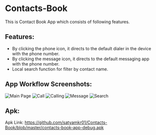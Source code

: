 # Contacts-Book
This is Contact Book App which consists of following features.

## Features:
* By clicking the phone icon, it directs to the default dialer in the device with the phone number.
* By clicking the message icon, it directs to the default messaging app with the phone number.
* Local search function for filter by contact name.

## App Workflow Screenshots:
![Main Page](https://github.com/satyamkr01/Contacts-Book/blob/master/main.png) 
![Call](https://github.com/satyamkr01/Contacts-Book/blob/master/call.png)
![Calling](https://github.com/satyamkr01/Contacts-Book/blob/master/calling.png)
![Message](https://github.com/satyamkr01/Contacts-Book/blob/master/message.png)
![Search](https://github.com/satyamkr01/Contacts-Book/blob/master/search.png)

## Apk:
Apk Link: https://github.com/satyamkr01/Contacts-Book/blob/master/contacts-book-app-debug.apk
